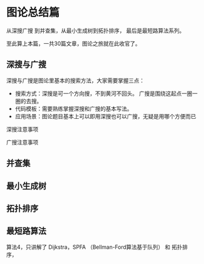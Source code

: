 
# 图论总结篇 

从深搜广搜 到并查集，从最小生成树到拓扑排序， 最后是最短路算法系列。 

至此算上本篇，一共30篇文章，图论之旅就在此收官了。  


## 深搜与广搜 

深搜与广搜是图论里基本的搜索方法，大家需要掌握三点： 

* 搜索方式：深搜是可一个方向搜，不到黄河不回头。 广搜是围绕这起点一圈一圈的去搜。 
* 代码模板：需要熟练掌握深搜和广搜的基本写法。 
* 应用场景：图论题目基本上可以即用深搜也可以广搜，无疑是用哪个方便而已 

深搜注意事项 

广搜注意事项

## 并查集  

## 最小生成树 

## 拓扑排序 

## 最短路算法



算法4，只讲解了 Dijkstra，SPFA （Bellman-Ford算法基于队列） 和 拓扑排序，
